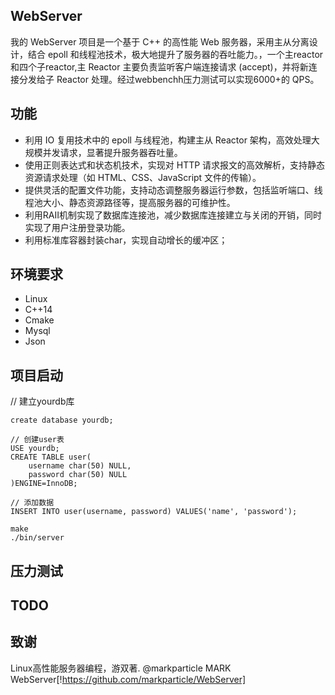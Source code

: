 ## WebServer
我的 WebServer 项目是一个基于 C++ 的高性能 Web 服务器，采用主从分离设计，结合 epoll 和线程池技术，极大地提升了服务器的吞吐能力。，一个主reactor和四个子reactor,主 Reactor 主要负责监听客户端连接请求 (accept)，并将新连接分发给子 Reactor 处理。经过webbenchh压力测试可以实现6000+的 QPS。

## 功能
* 利用 IO 复用技术中的 epoll 与线程池，构建主从 Reactor 架构，高效处理大规模并发请求，显著提升服务器吞吐量。
* 使用正则表达式和状态机技术，实现对 HTTP 请求报文的高效解析，支持静态资源请求处理（如 HTML、CSS、JavaScript 文件的传输）。
* 提供灵活的配置文件功能，支持动态调整服务器运行参数，包括监听端口、线程池大小、静态资源路径等，提高服务器的可维护性。
* 利用RAII机制实现了数据库连接池，减少数据库连接建立与关闭的开销，同时实现了用户注册登录功能。
* 利用标准库容器封装char，实现自动增长的缓冲区；

## 环境要求
* Linux
* C++14
* Cmake
* Mysql
* Json

## 项目启动
// 建立yourdb库
```
create database yourdb;

// 创建user表
USE yourdb;
CREATE TABLE user(
    username char(50) NULL,
    password char(50) NULL
)ENGINE=InnoDB;

// 添加数据
INSERT INTO user(username, password) VALUES('name', 'password');
```
```
make
./bin/server
```

## 压力测试

## TODO

## 致谢
Linux高性能服务器编程，游双著.
@markparticle MARK WebServer[!https://github.com/markparticle/WebServer]